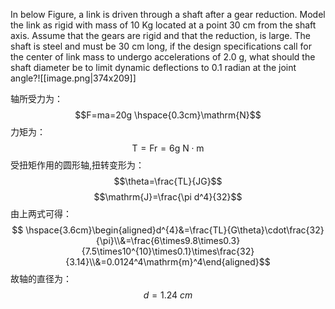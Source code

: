 In below Figure, a link is driven through a shaft after a gear reduction. Model the link as 
rigid with mass of 10 Kg located at a point 30 cm from the shaft axis. Assume that the gears 
are rigid and that the reduction, is large. The shaft is steel and must be 30 cm long, if the 
design specifications call for the center of link mass to undergo accelerations of 2.0 g, what 
should the shaft diameter be to limit dynamic deflections to 0.1 radian at the joint angle?![[image.png|374x209]]


轴所受力为：$$F=ma=20g \hspace{0.3cm}\mathrm{N}$$
力矩为：$$\mathrm{T=Fr=6g~N\cdot m}$$受扭矩作用的圆形轴,扭转变形为：$$\theta=\frac{TL}{JG}$$$$\mathrm{J}=\frac{\pi d^4}{32}$$由上两式可得：$$ \hspace{3.6cm}\begin{aligned}d^{4}&=\frac{TL}{G\theta}\cdot\frac{32}{\pi}\\&=\frac{6\times9.8\times0.3}{7.5\times10^{10}\times0.1}\times\frac{32}{3.14}\\&=0.0124^4\mathrm{m}^4\end{aligned}$$故轴的直径为：$$d=1.24\ cm$$

 
 